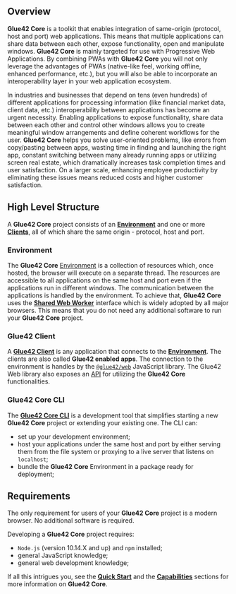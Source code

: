 ## Overview

**Glue42 Core** is a toolkit that enables integration of same-origin (protocol, host and port) web applications. This means that multiple applications can share data between each other, expose functionality, open and manipulate windows. **Glue42 Core** is mainly targeted for use with Progressive Web Applications. By combining PWAs with **Glue42 Core** you will not only leverage the advantages of PWAs (native-like feel, working offline, enhanced performance, etc.), but you will also be able to incorporate an interoperability layer in your web application ecosystem. 

In industries and businesses that depend on tens (even hundreds) of different applications for processing information (like financial market data, client data, etc.) interoperability between applications has become an urgent necessity. Enabling applications to expose functionality, share data between each other and control other windows allows you to create meaningful window arrangements and define coherent workflows for the user. **Glue42 Core** helps you solve user-oriented problems, like errors from copy/pasting between apps, wasting time in finding and launching the right app, constant switching between many already running apps or utilizing screen real estate, which dramatically increases task completion times and user satisfaction. On a larger scale, enhancing employee productivity by eliminating these issues means reduced costs and higher customer satisfaction.  

## High Level Structure

A **Glue42 Core** project consists of an [**Environment**](../core-concepts/environment/index.html) and one or more [**Clients**](../core-concepts/glue42-client/index.html), all of which share the same origin - protocol, host and port.

### Environment

The **Glue42 Core** [Environment](../core-concepts/environment/index.html) is a collection of resources which, once hosted, the browser will execute on a separate thread.  The resources are accessible to all applications on the same host and port even if the applications run in different windows. The communication between the applications is handled by the environment. To achieve that, **Glue42 Core** uses the [**Shared Web Worker**](https://developer.mozilla.org/en-US/docs/Web/API/SharedWorker) interface which is widely adopted by all major browsers. This means that you do not need any additional software to run your **Glue42 Core** project.

### Glue42 Client

A [**Glue42 Client**](../core-concepts/glue42-client/index.html) is any application that connects to the [**Environment**](../core-concepts/environment/index.html). The clients are also called **Glue42 enabled apps**. The connection to the environment is handles by the [`@glue42/web`](https://www.npmjs.com/package/@glue42/web) JavaScript library. The Glue42 Web library also exposes an [API](../../../reference/core/latest/glue42%20web/index.html) for utilizing the **Glue42 Core** functionalities.

### Glue42 Core CLI

The [**Glue42 Core CLI**](../core-concepts/cli/index.html) is a development tool that simplifies starting a new **Glue42 Core** project or extending your existing one. The CLI can:
- set up your development environment;
- host your applications under the same host and port by either serving them from the file system or proxying to a live server that listens on `localhost`;
- bundle the **Glue42 Core** Environment in a package ready for deployment;

## Requirements

The only requirement for users of your **Glue42 Core** project is a modern browser. No additional software is required.

Developing a **Glue42 Core** project requires:
- `Node.js` (version 10.14.X and up) and `npm` installed;
- general JavaScript knowledge;
- general web development knowledge;

If all this intrigues you, see the [**Quick Start**](../../getting-started/quick-start/index.html) and the [**Capabilities**](../capabilities/index.html) sections for more information on **Glue42 Core**.